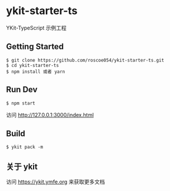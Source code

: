 # ykit-starter-ts
YKit-TypeScript 示例工程

## Getting Started
```
$ git clone https://github.com/roscoe054/ykit-starter-ts.git
$ cd ykit-starter-ts
$ npm install 或者 yarn
```

## Run Dev
```
$ npm start
```
访问 http://127.0.0.1:3000/index.html

## Build
```
$ ykit pack -m
```

## 关于 ykit
访问 https://ykit.ymfe.org 来获取更多文档
